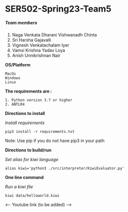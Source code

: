# SER502-Spring23-Team5

##### Team members
1. Naga Venkata Dharani Vishwanadh Chinta
2. Sri Harsha Gajavalli
3. Vignesh Venkatachalam Iyer
4. Vamsi Krishna Yadav Loya
5. Anish Unnikrishnan Nair

**OS/Platform**
```
MacOs
Windows 
Linux
```

**The requirements are :**

    1. Python version 3.7 or higher
    2. ANTLR4

**Directions to install**

*Install requirements*
```
pip3 install -r requirements.txt
```
Note: Use pip if you do not have pip3 in your path

**Directions to build/run**

*Set alias for kiwi language*
```
alias kiwi='python3 ./src/interpreter/KiwiEvaluator.py'
```

**One line command**

*Run a kiwi file*
```
kiwi data/helloworld.kiwi
```

<-- Youtube link (to be added) -->
